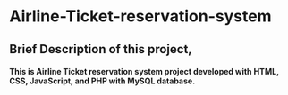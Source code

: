 # Airline-Ticket-reservation-system

## Brief Description of this project,

#### This is Airline Ticket reservation system project developed with HTML, CSS, JavaScript, and PHP with MySQL database.

####
